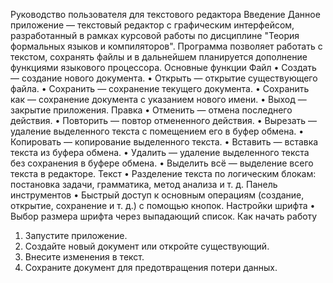 Руководство пользователя для текстового редактора
Введение
Данное приложение — текстовый редактор с графическим интерфейсом, разработанный в рамках
курсовой работы по дисциплине "Теория формальных языков и компиляторов". Программа
позволяет работать с текстом, сохранять файлы и в дальнейшем планируется дополнение
функциями языкового процессора.
Основные функции
Файл
• Создать — создание нового документа.
• Открыть — открытие существующего файла.
• Сохранить — сохранение текущего документа.
• Сохранить как — сохранение документа с указанием нового имени.
• Выход — закрытие приложения.
Правка
• Отменить — отмена последнего действия.
• Повторить — повтор отмененного действия.
• Вырезать — удаление выделенного текста с помещением его в буфер обмена.
• Копировать — копирование выделенного текста.
• Вставить — вставка текста из буфера обмена.
• Удалить — удаление выделенного текста без сохранения в буфере обмена.
• Выделить всё — выделение всего текста в редакторе.
Текст
• Разделение текста по логическим блокам: постановка задачи, грамматика, метод анализа и
т. д.
Панель инструментов
• Быстрый доступ к основным операциям (создание, открытие, сохранение и т. д.) с
помощью кнопок.
Настройки шрифта
• Выбор размера шрифта через выпадающий список.
Как начать работу
1. Запустите приложение.
2. Создайте новый документ или откройте существующий.
3. Внесите изменения в текст.
4. Сохраните документ для предотвращения потери данных.
